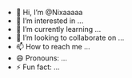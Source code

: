 - 👋 Hi, I’m @Nixaaaaa
- 👀 I’m interested in ...
- 🌱 I’m currently learning ...
- 💞️ I’m looking to collaborate on ...
- 📫 How to reach me ...
- 😄 Pronouns: ...
- ⚡ Fun fact: ...

<!---
Nixaaaaa/Nixaaaaa is a ✨ special ✨ repository because its `README.md` (this file) appears on your GitHub profile.
You can click the Preview link to take a look at your changes.
--->
